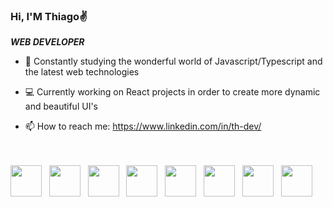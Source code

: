 ### Hi, I'M Thiago✌️

  <i>**WEB DEVELOPER**</i> 
- 📖 Constantly studying the wonderful world of Javascript/Typescript and the latest web technologies
- 💻 Currently working on React projects in order to create more dynamic and beautiful UI's


- 📫 How to reach me: https://www.linkedin.com/in/th-dev/

</br>
</br>

<div>
  <img width="50" heigth="50" src="https://cdn.jsdelivr.net/gh/devicons/devicon/icons/javascript/javascript-original.svg" />&nbsp;&nbsp;
  <img width="50" heigth="50" src="https://cdn.jsdelivr.net/gh/devicons/devicon/icons/typescript/typescript-original.svg" />&nbsp;&nbsp;
  <img width="50" heigth="50" src="https://cdn.jsdelivr.net/gh/devicons/devicon/icons/react/react-original-wordmark.svg" />&nbsp;&nbsp;
  <img width="50" heigth="50" src="https://cdn.jsdelivr.net/gh/devicons/devicon/icons/html5/html5-plain-wordmark.svg" />&nbsp;&nbsp;
  <img width="50" heigth="50" src="https://cdn.jsdelivr.net/gh/devicons/devicon/icons/css3/css3-plain-wordmark.svg" />&nbsp;&nbsp;
  <img width="50" heigth="50" src="https://cdn.jsdelivr.net/gh/devicons/devicon/icons/nodejs/nodejs-plain-wordmark.svg" />&nbsp;&nbsp;
  <img width="50" heigth="50" src="https://cdn.jsdelivr.net/gh/devicons/devicon/icons/postgresql/postgresql-plain-wordmark.svg" />&nbsp;&nbsp;
  <img width="50" heigth="50" src="https://cdn.jsdelivr.net/gh/devicons/devicon/icons/mysql/mysql-original-wordmark.svg" />&nbsp;&nbsp;
</div>


